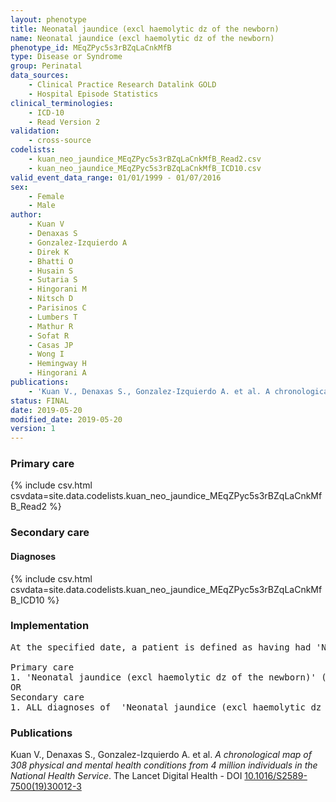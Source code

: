 ```yaml
---
layout: phenotype
title: Neonatal jaundice (excl haemolytic dz of the newborn)
name: Neonatal jaundice (excl haemolytic dz of the newborn)
phenotype_id: MEqZPyc5s3rBZqLaCnkMfB 
type: Disease or Syndrome
group: Perinatal
data_sources: 
    - Clinical Practice Research Datalink GOLD
    - Hospital Episode Statistics
clinical_terminologies: 
    - ICD-10
    - Read Version 2
validation: 
    - cross-source
codelists: 
    - kuan_neo_jaundice_MEqZPyc5s3rBZqLaCnkMfB_Read2.csv
    - kuan_neo_jaundice_MEqZPyc5s3rBZqLaCnkMfB_ICD10.csv
valid_event_data_range: 01/01/1999 - 01/07/2016
sex: 
    - Female
    - Male
author: 
    - Kuan V
    - Denaxas S
    - Gonzalez-Izquierdo A
    - Direk K
    - Bhatti O
    - Husain S
    - Sutaria S
    - Hingorani M
    - Nitsch D
    - Parisinos C
    - Lumbers T
    - Mathur R
    - Sofat R
    - Casas JP
    - Wong I
    - Hemingway H
    - Hingorani A
publications: 
    - 'Kuan V., Denaxas S., Gonzalez-Izquierdo A. et al. A chronological map of 308 physical and mental health conditions from 4 million individuals in the National Health Service. The Lancet Digital Health - DOI: 10.1016/S2589-7500(19)30012-3' 
status: FINAL
date: 2019-05-20
modified_date: 2019-05-20
version: 1
---
```

### Primary care 
{% include csv.html csvdata=site.data.codelists.kuan_neo_jaundice_MEqZPyc5s3rBZqLaCnkMfB_Read2 %}
### Secondary care 
#### Diagnoses 
{% include csv.html csvdata=site.data.codelists.kuan_neo_jaundice_MEqZPyc5s3rBZqLaCnkMfB_ICD10 %}
### Implementation 
<pre>At the specified date, a patient is defined as having had 'Neonatal jaundice (excl haemolytic dz of the newborn)' (excl haemolytic dz of the newborn) IF they meet the criteria for any of the following on or before the specified date. The earliest date on which the individual meets any of the following criteria on or before the specified date is defined as the first event date:

Primary care
1. 'Neonatal jaundice (excl haemolytic dz of the newborn)' (excl haemolytic dz of the newborn) diagnosis or history of diagnosis during a consultation AND IF the patient is aged < 1y at the first event date
OR
Secondary care
1. ALL diagnoses of  'Neonatal jaundice (excl haemolytic dz of the newborn)' (excl haemolytic dz of the newborn) or history of diagnosis during a hospitalization AND IF the patient is aged < 1y at the first event date</pre> 
 
### Publications 
Kuan V., Denaxas S., Gonzalez-Izquierdo A. et al. _A chronological map of 308 physical and mental health conditions from 4 million individuals in the National Health Service_. The Lancet Digital Health - DOI <a href='https://www.thelancet.com/journals/landig/article/PIIS2589-7500(19)30012-3/fulltext'>10.1016/S2589-7500(19)30012-3</a>